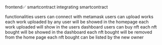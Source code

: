frontend✅
smartcontract
integrating smartcontract

functionalities
users can connect with metamask
users can upload works
    each work uploaded by any user will be showed in the homepage
    each work uploaded will show in the users dashboard
users can buy nft
    each nft bought will be showed in the dashboard
    each nft bought will be removed from the home page
    each nft bought can be listed by the new owner
